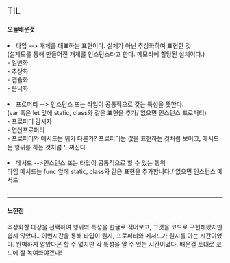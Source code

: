 <span style="font-size:150%">TIL</span>  

#### 오늘배운것 
<li> 타입 --> 개체를 대표하는 표현이다. 실체가 아닌 추상화하여 표현한 것</li>
(설계도를 통해 만들어진 개체를 인스턴스라고 한다. 메모리에 할당된 실체이다.)<br>
 - 일반화<br>
 - 추상화<br>
 - 캡슐화 <br>
 - 은닉화   <br><br/>
<li> 프로퍼티 --> 인스턴스 또는 타입이 공통적으로 갖는 특성을 뜻한다.<br>
(var 혹은 let 앞에 static, class와 같은 표현을 추가/ 없으면 인스턴스 프로퍼티)</li>
 - 프로퍼티 감시자<br>
 - 연산프로퍼티<br>
 - 프로퍼티와 메서드는 뭐가 다른가? 프로퍼티는 값을 표현하는 것처럼 보이고, 메서드는 행위를 하는 것처럼 느껴진다.<br><br/>
<li>메서드 -->인스턴스 또는 타입이 공통적으로 할 수 있는 행위<br>
타입 메서드는 func 앞에 static, class와 같은 표현을 추가합니다./ 없으면 인스턴스 메서드</li><br>

___
#### 느낀점
추상화할 대상을 선택하여 행위와 특성을 한글로 적어보고, 그것을 코드로 구현해봤지만 쉽지 않았다.. 이번시간을 통해 타입이 뭔지, 프로퍼티와 메서드가 뭔지를 아는 시간이었다. 완벽하게 알았다곤 할 수 없지만 각 특성을 알 수 있는 시간이었다. 배운걸 토대로 코드에 잘 녹여봐야겠다!
